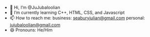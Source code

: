 - 👋 Hi, I’m @JuJubaloolian
- 🌱 I’m currently learning C++, HTML, CSS, and Javascript
- 📫 How to reach me:
   business: seaburyjulian@gmail.com
   personal: jujubaloolian@gmail.com
- 😄 Pronouns: He/Him

<!---
JuJubaloolian/JuJubaloolian is a ✨ special ✨ repository because its `README.md` (this file) appears on your GitHub profile.
You can click the Preview link to take a look at your changes.
--->
